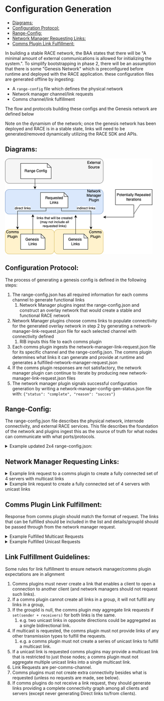 # Configuration Generation

<!-- toc -->

  * [Diagrams:](#diagrams)
  * [Configuration Protocol:](#configuration-protocol)
  * [Range-Config:](#range-config)
  * [Network Manager Requesting Links:](#network-manager-requesting-links)
  * [Comms Plugin Link Fulfillment:](#comms-plugin-link-fulfillment)

<!-- tocstop -->

In building a stable RACE network, the BAA states that there will be "A minimal amount of external communications is allowed for initializing the system.". To simplify bootstrapping in phase 2, there will be an assumption that there is some "Genesis Network" which is preconfigured before runtime and deployed with the RACE application. these configuration files are generated offline by ingesting:

- A `range-config` file which defines the physical network 
- Network manager channel/link requests
- Comms channel/link fulfillment

The flow and protocols building these configs and the Genesis network are defined below

Note on the dynamism of the network; once the genesis network has been deployed and RACE is in a stable state, links will need to be generated/removed dynamically utilizing the RACE SDK and APIs.

## Diagrams:

![An image of a force-directed graph](https://github.com/tst-race/race-in-the-box/blob/2.6.0/documentation/files-images-templates/genesis_link_generation.png?raw=true)


## Configuration Protocol:
The process of generating a genesis config is defined in the following steps:

1. The range-config.json has all required information for each comms channel to generate functional links
   1. Network Manager plugins ingest the range-config.json and construct an overlay network that would create a stable and functional RACE network 
1. Network Manager plugins choose comms links to populate connectivity for the generated overlay network in step 2 by generating a network-manager-link-request.json file for each selected channel with connectivity defined 
   1. RIB inputs this file to each comms plugin
1. Each comms plugin ingests the network-manager-link-request.json file for its specific channel and the range-config.json. The comms plugin determines what links it can generate and provide at runtime and generates a fulfilled-network-manager-request.json 
1. If the comms plugin responses are not satisfactory, the network manager plugin can continue to iterate by producing new network-manager-link-request.json files
1. The network manager plugin signals successful configuration generation by writing a network-manager-config-gen-status.json file with: `{"status": "complete", "reason": "succes"}`

## Range-Config:
The range-config.json file describes the physical network, internode connectivity, and external RACE services. This file describes the foundation of the network and plugins ingest this as the source of truth for what nodes can communicate with what ports/protocols.

<details>
<summary>Example updated 2x4 range-config.json:</summary>

```
{
  "range": {
    "name": "Example2x4",
    "bastion": {},
    "RACE_nodes": [
      {
        "name": "race-client-00001",
        "type": "RACE android client",
        "enclave": "Enclave3",
        "nat": true,
        "identities": [
          {
            "email": "race-client-00001@race-client-00001.race-client-00001",
            "password": "password1234",
            "service": "imagegram",
            "username": "race-client-00001"
          }
        ]
      },
      {
        "name": "race-client-00002",
        "type": "RACE linux client",
        "enclave": "Enclave4",
        "nat": true,
        "identities": [
          {
            "email": "race-client-00002@race-client-00002.race-client-00002",
            "password": "password1234",
            "service": "imagegram",
            "username": "race-client-00002"
          }
        ]
      },
      {
        "name": "race-server-00001",
        "type": "RACE linux server",
        "enclave": "Enclave1",
        "nat": false,
        "identities": [
          {
            "email": "race-server-00001@race-server-00001.race-server-00001",
            "password": "password1234",
            "service": "imagegram",
            "username": "race-server-00001"
          }
        ]
      },
      {
        "name": "race-server-00002",
        "type": "RACE linux server",
        "enclave": "Enclave1",
        "nat": false,
        "identities": [
          {
            "email": "race-server-00002@race-server-00002.race-server-00002",
            "password": "password1234",
            "service": "imagegram",
            "username": "race-server-00002"
          }
        ]
      },
      {
        "name": "race-server-00003",
        "type": "RACE linux server",
        "enclave": "Enclave2",
        "nat": true,
        "identities": [
          {
            "email": "race-server-00003@race-server-00003.race-server-00003",
            "password": "password1234",
            "service": "imagegram",
            "username": "race-server-00003"
          }
        ]
      },
      {
        "name": "race-server-00004",
        "type": "RACE linux server",
        "enclave": "Enclave2",
        "nat": true,
        "identities": [
          {
            "email": "race-server-00004@race-server-00004.race-server-00004",
            "password": "password1234",
            "service": "imagegram",
            "username": "race-server-00004"
          }
        ]
      }
    ],
    "enclaves": [
      {
        "name": "Enclave1",
        "ip": "1.2.3.4",
        "port_mapping": {
          "80": {
            "hosts": [
              "race-server-00001",
              "race-server-00002"
            ],
            "port": "80"
          }
        }
      },
      {
        "name": "Enclave2",
        "ip": "2.3.4.5",
        "port_mapping": {
          "8080": {
            "hosts": [
              "race-server-00003"
            ],
            "port": "80"
          },
          "8081": {
            "hosts": [
              "race-server-00004"
            ],
            "port": "80"
          }
        }
      },
      {
        "name": "Enclave3",
        "ip": "3.4.5.6",
        "port_mapping": {}
      },
      {
        "name": "Enclave4",
        "ip": "4.5.6.7",
        "port_mapping": {}
      }
    ],
    "services": [
      {
        "access": [
          {
            "protocol": "http",
            "url": "twosix-whiteboard:5000"
          }
        ],
        "auth-req-post": "anonymous",
        "auth-req-reply": "anonymous",
        "auth-req-view": "anonymous",
        "auth-req_delete": "anonymous",
        "name": "twosix-whiteboard",
        "type": "twosix-whiteboard"
      },
      {
        "access": [
          {
            "protocol": "https",
            "url": "race.example2"
          }
        ],
        "auth-req-post": "authenticate",
        "auth-req-reply": "anonymous",
        "auth-req-view": "anonymous",
        "auth-req_delete": "authenticate",
        "name": "imagegram",
        "type": "social-pixelfed"
      }
    ]
  }
}
```

</details>

## Network Manager Requesting Links:

<details>
<summary>Example link request to a comms plugin to create a fully connected set of 4 servers with multicast links</summary>

```
{
    "links": [
        {
            "details": {},
            "groupId": null,
            "recipients": [
                "race-server-00002",
                "race-server-00003",
                "race-server-00004"
            ],
            "sender": "race-server-00001"
        },
        {
            "details": {},
            "groupId": null,
            "recipients": [
                "race-server-00001",
                "race-server-00003",
                "race-server-00004"
            ],
            "sender": "race-server-00002"
        },
        {
            "details": {},
            "groupId": null,
            "recipients": [
                "race-server-00001",
                "race-server-00002",
                "race-server-00004"
            ],
            "sender": "race-server-00003"
        },
        {
            "details": {},
            "groupId": null,
            "recipients": [
                "race-server-00001",
                "race-server-00002",
                "race-server-00003"
            ],
            "sender": "race-server-00004"
        }
    ]
}
```
</details>

<details>
<summary>Example link request to create a fully connected set of 4 servers with unicast links</summary>

```
{
    "links": [
        {
            "details": {},
            "groupId": null,
            "recipients": [
                "race-server-00002"
            ],
            "sender": "race-server-00001"
        },
        {
            "details": {},
            "groupId": null,
            "recipients": [
                "race-server-00003"
            ],
            "sender": "race-server-00001"
        },
        {
            "details": {},
            "groupId": null,
            "recipients": [
                "race-server-00004"
            ],
            "sender": "race-server-00001"
        },
        {
            "details": {},
            "groupId": null,
            "recipients": [
                "race-server-00001"
            ],
            "sender": "race-server-00002"
        },
        {
            "details": {},
            "groupId": null,
            "recipients": [
                "race-server-00003"
            ],
            "sender": "race-server-00002"
        },
        {
            "details": {},
            "groupId": null,
            "recipients": [
                "race-server-00004"
            ],
            "sender": "race-server-00002"
        },
        {
            "details": {},
            "groupId": null,
            "recipients": [
                "race-server-00001"
            ],
            "sender": "race-server-00003"
        },
        {
            "details": {},
            "groupId": null,
            "recipients": [
                "race-server-00002"
            ],
            "sender": "race-server-00003"
        },
        {
            "details": {},
            "groupId": null,
            "recipients": [
                "race-server-00004"
            ],
            "sender": "race-server-00003"
        },
        {
            "details": {},
            "groupId": null,
            "recipients": [
                "race-server-00001"
            ],
            "sender": "race-server-00004"
        },
        {
            "details": {},
            "groupId": null,
            "recipients": [
                "race-server-00002"
            ],
            "sender": "race-server-00004"
        },
        {
            "details": {},
            "groupId": null,
            "recipients": [
                "race-server-00003"
            ],
            "sender": "race-server-00004"
        }
    ]
}
```

</details>

## Comms Plugin Link Fulfillment:
Response from comms plugin should match the format of request. The links that can be fulfilled should be included in the list and details/groupId should be passed through from the network manager request.

<details>
<summary>Example Fulfilled Multicast Requests</summary>

```
{
    "links": [
        {
            "details": {},
            "groupId": null,
            "recipients": [
                "race-server-00002",
                "race-server-00003",
                "race-server-00004"
            ],
            "sender": "race-server-00001"
        },
        {
            "details": {},
            "groupId": null,
            "recipients": [
                "race-server-00001",
                "race-server-00003",
                "race-server-00004"
            ],
            "sender": "race-server-00002"
        },
        {
            "details": {},
            "groupId": null,
            "recipients": [
                "race-server-00001",
                "race-server-00002",
                "race-server-00004"
            ],
            "sender": "race-server-00003"
        },
        {
            "details": {},
            "groupId": null,
            "recipients": [
                "race-server-00001",
                "race-server-00002",
                "race-server-00003"
            ],
            "sender": "race-server-00004"
        }
    ]
}
```

</details>


<details>
<summary>Example Fulfilled Unicast Requests</summary>

```
{
    "links": [
        {
            "details": {},
            "groupId": null,
            "recipients": [
                "race-server-00002"
            ],
            "sender": "race-server-00001"
        },
        {
            "details": {},
            "groupId": null,
            "recipients": [
                "race-server-00003"
            ],
            "sender": "race-server-00001"
        },
        {
            "details": {},
            "groupId": null,
            "recipients": [
                "race-server-00004"
            ],
            "sender": "race-server-00001"
        },
        {
            "details": {},
            "groupId": null,
            "recipients": [
                "race-server-00001"
            ],
            "sender": "race-server-00002"
        },
        {
            "details": {},
            "groupId": null,
            "recipients": [
                "race-server-00003"
            ],
            "sender": "race-server-00002"
        },
        {
            "details": {},
            "groupId": null,
            "recipients": [
                "race-server-00004"
            ],
            "sender": "race-server-00002"
        },
        {
            "details": {},
            "groupId": null,
            "recipients": [
                "race-server-00001"
            ],
            "sender": "race-server-00003"
        },
        {
            "details": {},
            "groupId": null,
            "recipients": [
                "race-server-00002"
            ],
            "sender": "race-server-00003"
        },
        {
            "details": {},
            "groupId": null,
            "recipients": [
                "race-server-00004"
            ],
            "sender": "race-server-00003"
        },
        {
            "details": {},
            "groupId": null,
            "recipients": [
                "race-server-00001"
            ],
            "sender": "race-server-00004"
        },
        {
            "details": {},
            "groupId": null,
            "recipients": [
                "race-server-00002"
            ],
            "sender": "race-server-00004"
        },
        {
            "details": {},
            "groupId": null,
            "recipients": [
                "race-server-00003"
            ],
            "sender": "race-server-00004"
        }
    ]
}
```

</details>


## Link Fulfillment Guidelines:
Some rules for link fulfillment to ensure network manager/comms plugin expectations are in alignment

1. Comms plugins must never create a link that enables a client to open a connection to another client (and network managers should not request such links).
1. If a comms plugin cannot create all links in a group, it will not fulfill any links in a group,
1. If the groupId is null, the comms plugin _may_ aggregate link requests if `set(sender + receivers)` for both links is the same.
   1. e.g. two unicast links in opposite directions could be aggregated as a single bidirectional link.
1. If multicast is requested, the comms plugin must not provide links of any other transmission types to fulfill the requests.
   1. e.g. a comms plugin must not create a series of unicast links to fulfill a multicast link.
1. If a unicast link is requested comms plugins may provide a multicast link that is restricted to just those nodes; a comms plugin must not aggregate multiple unicast links into a single multicast link.
1. Link Requests are per-comms-channel.
1. Comms plugins must not create extra connectivity besides what is requested (unless no requests are made, see below).
1. If comms plugins do not receive a link request, they should generate links providing a complete connectivity graph among all clients and servers (except never generating Direct links to/from clients).
